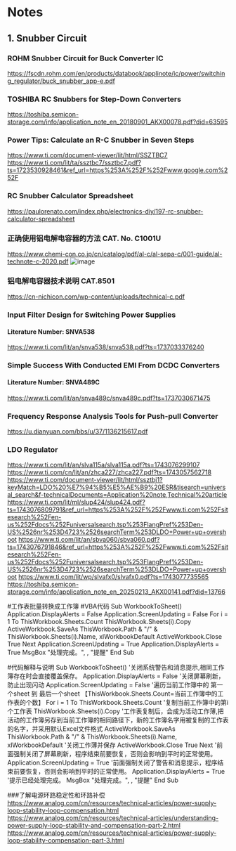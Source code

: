 # Notes
##  1. Snubber Circuit
### ROHM Snubber Circuit for Buck Converter IC 
https://fscdn.rohm.com/en/products/databook/applinote/ic/power/switching_regulator/buck_snubber_app-e.pdf
### TOSHIBA RC Snubbers for Step-Down Converters
https://toshiba.semicon-storage.com/info/application_note_en_20180901_AKX00078.pdf?did=63595
### Power Tips: Calculate an R-C Snubber in Seven Steps
https://www.ti.com/document-viewer/lit/html/SSZTBC7  
https://www.ti.com/lit/ta/ssztbc7/ssztbc7.pdf?ts=1723530928461&ref_url=https%253A%252F%252Fwww.google.com%252F
### RC Snubber Calculator Spreadsheet
https://paulorenato.com/index.php/electronics-diy/197-rc-snubber-calculator-spreadsheet
### 正确使用铝电解电容器的方法 CAT. No. C1001U
https://www.chemi-con.co.jp/cn/catalog/pdf/al-c/al-sepa-c/001-guide/al-technote-c-2020.pdf
![image](https://github.com/user-attachments/assets/ccb843df-946b-407f-a986-8424f3295e78)
### 铝电解电容器技术说明 CAT.8501
https://cn-nichicon.com/wp-content/uploads/technical-c.pdf
### Input Filter Design for Switching Power Supplies
#### Literature Number: SNVA538
https://www.ti.com/lit/an/snva538/snva538.pdf?ts=1737033376240
### Simple Success With Conducted EMI From DCDC Converters
#### Literature Number: SNVA489C
https://www.ti.com/lit/an/snva489c/snva489c.pdf?ts=1737030671475
### Frequency Response Analysis Tools for Push-pull Converter
https://u.dianyuan.com/bbs/u/37/1136215617.pdf
### LDO Regulator
https://www.ti.com/lit/an/slva115a/slva115a.pdf?ts=1743076299107
https://www.ti.com/cn/lit/an/zhca227/zhca227.pdf?ts=1743057562718
https://www.ti.com/document-viewer/lit/html/ssztbj1?keyMatch=LDO%20%E7%94%B5%E5%AE%B9%20ESR&tisearch=universal_search&f-technicalDocuments=Application%20note,Technical%20article
https://www.ti.com/lit/ml/slup424/slup424.pdf?ts=1743076809791&ref_url=https%253A%252F%252Fwww.ti.com%252Fsitesearch%252Fen-us%252Fdocs%252Funiversalsearch.tsp%253FlangPref%253Den-US%2526nr%253D4723%2526searchTerm%253DLDO+Power+up+overshoot
https://www.ti.com/lit/an/sbva060/sbva060.pdf?ts=1743076791846&ref_url=https%253A%252F%252Fwww.ti.com%252Fsitesearch%252Fen-us%252Fdocs%252Funiversalsearch.tsp%253FlangPref%253Den-US%2526nr%253D4723%2526searchTerm%253DLDO+Power+up+overshoot
https://www.ti.com/lit/wp/slvafx0/slvafx0.pdf?ts=1743077735565
https://toshiba.semicon-storage.com/info/application_note_en_20250213_AKX00141.pdf?did=13766

#工作表批量转换成工作簿
#VBA代码
Sub WorkbookToSheet()
     Application.DisplayAlerts = False
      Application.ScreenUpdating = False
      For i = 1 To ThisWorkbook.Sheets.Count
           ThisWorkbook.Sheets(i).Copy
          ActiveWorkbook.SaveAs ThisWorkbook.Path & "/" & ThisWorkbook.Sheets(i).Name, xlWorkbookDefault
           ActiveWorkbook.Close True
      Next
      Application.ScreenUpdating = True
    Application.DisplayAlerts = True
    MsgBox "处理完成。", , "提醒"
End Sub

#代码解释与说明
Sub WorkbookToSheet()
    '关闭系统警告和消息提示,相同工作簿存在时会直接覆盖保存。
     Application.DisplayAlerts = False
    '关闭屏幕刷新，防止出现闪动
     Application.ScreenUpdating = False
     '遍历当前工作簿中的 第一个sheet 到 最后一个sheet 【ThisWorkbook.Sheets.Count=当前工作簿中的工作表的个数】
     For i = 1 To ThisWorkbook.Sheets.Count
        '复制当前工作簿中的第i个工作表
         ThisWorkbook.Sheets(i).Copy
        '工作表复制后，会成为活动工作薄,把活动的工作簿另存到当前工作簿的相同路径下，新的工作簿名字用被复制的工作表的名字，并采用默认Excel文件格式
         ActiveWorkbook.SaveAs ThisWorkbook.Path & "/" & ThisWorkbook.Sheets(i).Name, xlWorkbookDefault
        '关闭工作薄并保存
         ActiveWorkbook.Close True
    Next
    '前面强制关闭了屏幕刷新，程序结束前要恢复，否则会影响到平时的正常使用。
    Application.ScreenUpdating = True
    '前面强制关闭了警告和消息提示，程序结束前要恢复，否则会影响到平时的正常使用。
    Application.DisplayAlerts = True
    '提示已经处理完成。
    MsgBox "处理完成。", , "提醒"
End Sub

###了解电源环路稳定性和环路补偿
https://www.analog.com/cn/resources/technical-articles/power-supply-loop-stability-loop-compensation.html
https://www.analog.com/cn/resources/technical-articles/understanding-power-supply-loop-stability-and-compensation-part-2.html
https://www.analog.com/cn/resources/technical-articles/power-supply-loop-stability-compensation-part-3.html

